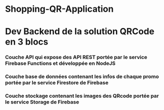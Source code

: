 # Shopping-QR-Application
# Dev Backend de la solution QRCode en 3 blocs 
### Couche API qui expose des API REST portée par le service Firebase Functions et développée en NodeJS
### Couche base de données contenant les infos de chaque promo portée par le service Firestore de Firebase
### Couche stockage contenant les images des QRcode portée par le service Storage de Firebase 
